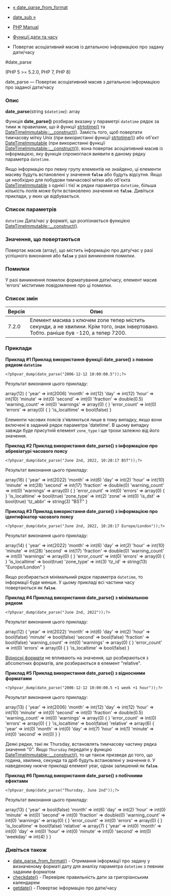 - [« date_parse_from_format](function.date-parse-from-format.md)
- [date_sub »](function.date-sub.md)

- [PHP Manual](index.md)
- [Функції дати та часу](ref.datetime.md)
- Повертає асоціативний масив із детальною інформацією про задану
дати/часу

#date_parse

(PHP 5 \>= 5.2.0, PHP 7, PHP 8)

date_parse — Повертає асоціативний масив з детальною інформацією про
заданої дати/часу

### Опис

**date_parse**(string `$datetime`): array

Функція **date_parse()** розбирає вказану у параметрі `datetime`
рядок за тими ж правилами, що й функції
[strtotime()](function.strtotime.md) та
[DateTimeImmutable::\_\_construct()](datetimeimmutable.construct.md).
Замість того, щоб повертати тимчасову мітку Unix (при використанні
функції [strtotime()](function.strtotime.md)) або об'єкт
[DateTimeImmutable](class.datetimeimmutable.md) (при використанні
функції
[DateTimeImmutable::\_\_construct()](datetimeimmutable.construct.md)),
вона повертає асоціативний масив із інформацією, яку функція
спромоглася виявити в даному рядку параметра `datetime`.

Якщо інформацію про певну групу елементів не знайдено, ці
елементи масиву будуть встановлені у значення **`false`** або будуть
відсутня. Якщо це необхідно для побудови тимчасової мітки або
об'єкта [DateTimeImmutable](class.datetimeimmutable.md) з однієї і тієї
ж рядки параметра `datetime`, більша кількість полів може бути
встановлено значення не **`false`**. Дивіться приклади, у яких це
відбувається.

### Список параметрів

`datetime`
Дата/час у форматі, що розпізнається функцією
[DateTimeImmutable::\_\_construct()](datetimeimmutable.construct.md).

### Значення, що повертаються

Повертає масив (array), що містить інформацію про дату/час у разі
успішного виконання або **`false`** у разі виникнення помилки.

### Помилки

У разі виникнення помилок форматування дати/часу, елемент
масив 'errors' міститиме повідомлення про ці помилки.

### Список змін

| Версія | Опис                                                                                                                                 |
|--------|--------------------------------------------------------------------------------------------------------------------------------------|
| 7.2.0  | Елемент масива з ключем zone тепер містить секунди, а не хвилини. Крім того, знак інвертовано. Тобто. раніше був -120, а тепер 7200. |

### Приклади

**Приклад #1 Приклад використання функції **date_parse()** з повною
рядком `datetime`**

` <?phpvar_dump(date_parse("2006-12-12 10:00:00.5"));?> `

Результат виконання цього прикладу:

array(12) {
'year' => int(2006)
'month' => int(12)
'day' => int(12)
'hour' => int(10)
'minute' => int(0)
'second' => int(0)
'fraction' => double(0.5)
'warning_count' => int(0)
'warnings' => array(0) {
}
'error_count' => int(0)
'errors' => array(0) {
}
'is_localtime' => bool(false)
}

Елементи часових поясів з'являються лише в тому випадку, якщо вони
включені в заданий рядок параметра 'datetime'. В цьому випадку завжди
буде присутній елемент `zone_type` і ще трохи залежно
від його значення.

**Приклад #2 Приклад використання **date_parse()** з інформацією про
абревіатурі часового поясу**

` <?phpvar_dump(date_parse("June 2nd, 2022, 10:28:17 BST"));?> `

Результат виконання цього прикладу:

array(16) {
'year' => int(2022)
'month' => int(6)
'day' => int(2)
'hour' => int(10)
'minute' => int(28)
'second' => int(17)
'fraction' => double(0)
'warning_count' => int(0)
'warnings' => array(0) {
}
'error_count' => int(0)
'errors' => array(0) {
}
'is_localtime' => bool(true)
'zone_type' => int(2)
'zone' => int(0)
'is_dst' => bool(true)
'tz_abbr' => string(3) "BST"
}

**Приклад #3 Приклад використання **date_parse()** з інформацією про
ідентифікатор часового поясу**

` <?phpvar_dump(date_parse("June 2nd, 2022, 10:28:17 Europe/London"));?> `

Результат виконання цього прикладу:

array(14) {
'year' => int(2022)
'month' => int(6)
'day' => int(2)
'hour' => int(10)
'minute' => int(28)
'second' => int(17)
'fraction' => double(0)
'warning_count' => int(0)
'warnings' => array(0) {
}
'error_count' => int(0)
'errors' => array(0) {
}
'is_localtime' => bool(true)
'zone_type' => int(3)
'tz_id' => string(13) "Europe/London"
}

Якщо розбирається мінімальний рядок параметра `datetime`, то
інформації буде менше. У цьому прикладі всі частини часу повертаються
як **`false`**.

**Приклад #4 Приклад використання **date_parse()** з мінімальною
рядком**

` <?phpvar_dump(date_parse("June 2nd, 2022"));?> `

Результат виконання цього прикладу:

array(12) {
'year' => int(2022)
'month' => int(6)
'day' => int(2)
'hour' => bool(false)
'minute' => bool(false)
'second' => bool(false)
'fraction' => bool(false)
'warning_count' => int(0)
'warnings' => array(0) {
}
'error_count' => int(0)
'errors' => array(0) {
}
'is_localtime' => bool(false)
}

[Відносні формати](datetime.formats.relative.md) не впливають на
значення, що розбираються з абсолютних форматів, але розбираються в елемент
"relative".

**Приклад #5 Приклад використання **date_parse()** з відносними
форматами**

` <?phpvar_dump(date_parse("2006-12-12 10:00:00.5 +1 week +1 hour"));?> `

Результат виконання цього прикладу:

array(13) {
'year' => int(2006)
'month' => int(12)
'day' => int(12)
'hour' => int(10)
'minute' => int(0)
'second' => int(0)
'fraction' => double(0.5)
'warning_count' => int(0)
'warnings' => array(0) {
}
'error_count' => int(0)
'errors' => array(0) {
}
'is_localtime' => bool(false)
'relative' =>
array(6) {
'year' => int(0)
'month' => int(0)
'day' => int(7)
'hour' => int(1)
'minute' => int(0)
'second' => int(0)
}
}

Деякі рядки, такі як Thursday, встановлять тимчасову частину рядка
значення "0". Якщо `Thursday` передати у функцію
[DateTimeImmutable::\_\_construct()](datetimeimmutable.construct.md),
то це також призведе до того, що година, хвилина, секунда та дріб будуть
встановлені у значення `0`. У наведеному нижче прикладі елемент year,
однак залишений як **`false`**.

**Приклад #6 Приклад використання **date_parse()** з побічними
ефектами**

` <?phpvar_dump(date_parse("Thursday, June 2nd"));?> `

Результат виконання цього прикладу:

array(13) {
'year' => bool(false)
'month' => int(6)
'day' => int(2)
'hour' => int(0)
'minute' => int(0)
'second' => int(0)
'fraction' => double(0)
'warning_count' => int(0)
'warnings' => array(0) {
}
'error_count' => int(0)
'errors' => array(0) {
}
'is_localtime' => bool(false)
'relative' =>
array(7) {
'year' => int(0)
'month' => int(0)
'day' => int(0)
'hour' => int(0)
'minute' => int(0)
'second' => int(0)
'weekday' => int(4)
}
}

### Дивіться також

- [date_parse_from_format()](function.date-parse-from-format.md) -
Отримання інформації про задану у визначеному форматі дату для
аналізу параметра `datetime` з певним заданим форматом
- [checkdate()](function.checkdate.md) - Перевіряє правильність дати
за григоріанським календарем
- [getdate()](function.getdate.md) - Повертає інформацію про
дати/часу
